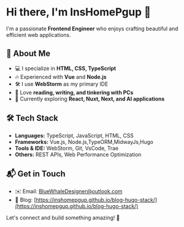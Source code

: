 # Hi there, I'm InsHomePgup 👋

I'm a passionate **Frontend Engineer** who enjoys crafting beautiful and efficient web applications.

## 🚀 About Me
- 💻 I specialize in **HTML, CSS, TypeScript**
- 🔥 Experienced with **Vue** and **Node.js**
- 🛠️ I use **WebStorm** as my primary IDE
- 📖 Love **reading, writing, and tinkering with PCs**
- 🌱 Currently exploring **React, Nuxt, Next, and AI applications**

## 🛠️ Tech Stack
- **Languages:** TypeScript, JavaScript, HTML, CSS
- **Frameworks:** Vue.js, Node.js,TypeORM,MidwayJs,Hugo
- **Tools & IDE:** WebStorm, Git, VsCode, Trae
- **Others:** REST APIs, Web Performance Optimization

## 📬 Get in Touch
- ✉️ Email: [BlueWhaleDesigner@outlook.com](mailto:BlueWhaleDesigner@outlook.com)
- 📝 Blog: [https://inshomepgup.github.io/blog-hugo-stack/](https://inshomepgup.github.io/blog-hugo-stack/)

Let's connect and build something amazing! 🚀
